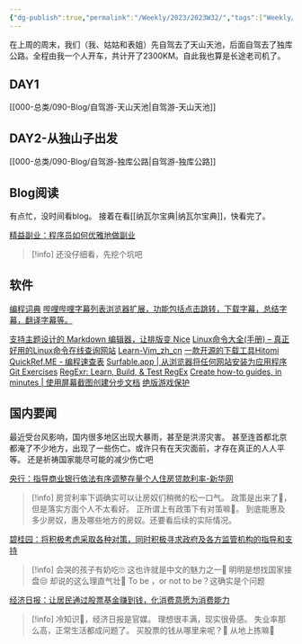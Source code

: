 ```yaml
---
{"dg-publish":true,"permalink":"/Weekly/2023/2023W32/","tags":["Weekly/2023/W32","独库公路","天山","天池","背单词","副业","bilibili","Linux"],"noteIcon":""}
---
```



在上周的周末，我们（我、姑姑和表姐）先自驾去了天山天池，后面自驾去了独库公路。全程由我一个人开车，共计开了2300KM。自此我也算是长途老司机了。

## DAY1
[[000-总类/090-Blog/自驾游-天山天池\|自驾游-天山天池]]
## DAY2-从独山子出发
[[000-总类/090-Blog/自驾游-独库公路\|自驾游-独库公路]]

## Blog阅读
有点忙，没时间看blog。
接着在看[[纳瓦尔宝典\|纳瓦尔宝典]]，快看完了。


[精益副业：程序员如何优雅地做副业](https://github.com/easychen/lean-side-bussiness)
>[!info]
>还没仔细看，先挖个坑吧

## 软件
[编程词典](http://dict.code-nav.cn/)
[哔哩哔哩字幕列表浏览器扩展，功能包括点击跳转，下载字幕，总结字幕，翻译字幕等。](https://github.com/IndieKKY/bilibili-subtitle)

[ 支持主题设计的 Markdown 编辑器，让排版变 Nice](https://github.com/mdnice/markdown-nice)
[Linux命令大全(手册) – 真正好用的Linux命令在线查询网站](https://www.linuxcool.com/)
[Learn-Vim_zh_cn](https://github.com/wsdjeg/Learn-Vim_zh_cn)
[一款开源的下载工具Hitomi](https://github.com/KurtBestor/Hitomi-Downloader)
[QuickRef.ME - 编程速查表](https://quickref.me/)
[Surfable.app | 从浏览器将任何网站安装为应用程序](https://surfable.app/)
[Git Exercises](https://gitexercises.fracz.com/)
[RegExr: Learn, Build, & Test RegEx](https://regexr.com/)
[Create how-to guides, in minutes | 使用屏幕截图创建分步文档](https://www.tango.us/)
[绝版游戏保护](https://github.com/skywind3000/preserve-cd)





## 国内要闻

最近受台风影响，国内很多地区出现大暴雨，甚至是洪涝灾害。
甚至连首都北京都淹了不少地方，出现了一些伤亡。或许只有在天灾面前，才存在真正的人人平等。
还是祈祷国家能尽可能的减少伤亡吧

[央行：指导商业银行依法有序调整存量个人住房贷款利率-新华网](http://www.news.cn/fortune/2023-08/01/c_1129781349.htm)
>[!info]
>房贷利率下调确实可以让房奴们稍微的松一口气。
>政策是出来了📢，但是落实方面个人不太看好。
>正所谓上有政策下有对策嘛🙈。
>到底能惠及多少房奴，惠及哪些地方的房奴。还要看后续的实际情况。

[碧桂园：将积极考虑采取各种对策，同时积极寻求政府及各方监管机构的指导和支持](https://www.guancha.cn/politics/2023_07_31_703201.shtml)
>[!info]
>会哭的孩子有奶吃🙄
>这也许就是中文的魅力之一👀
>明明是想找国家接盘😒
>却说的这么理直气壮🤪
>To be ，or not to be？这确实是个问题


[经济日报：让居民通过股票基金赚到钱，化消费意愿为消费能力](https://www.guancha.cn/economy/2023_08_03_703735.shtml)
>[!info]
>冷知识🥶，经济日报是官媒。
>理想很丰满，现实很骨感。
>失业率那么高，正常生活都成问题了。
>买股票的钱从哪里来呢？🤔
>从地上拣嘛🤪
